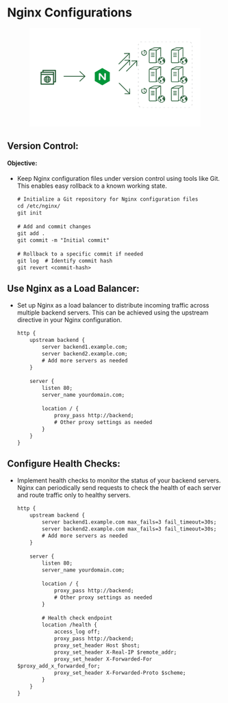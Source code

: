 # Nginx Configurations

<p align="center" ><img width=400 src="../assets/pngegg (1).png"> </p>

## Version Control:
#### Objective:
- Keep Nginx configuration files under version control using tools like Git. This enables easy rollback to a known working state.

      # Initialize a Git repository for Nginx configuration files
      cd /etc/nginx/
      git init
      
      # Add and commit changes
      git add .
      git commit -m "Initial commit"
      
      # Rollback to a specific commit if needed
      git log  # Identify commit hash
      git revert <commit-hash>


## Use Nginx as a Load Balancer:
  - Set up Nginx as a load balancer to distribute incoming traffic across multiple backend servers. This can be achieved using the upstream directive in your Nginx configuration.

        http {
            upstream backend {
                server backend1.example.com;
                server backend2.example.com;
                # Add more servers as needed
            }
        
            server {
                listen 80;
                server_name yourdomain.com;
        
                location / {
                    proxy_pass http://backend;
                    # Other proxy settings as needed
                }
            }
        }

## Configure Health Checks:
  - Implement health checks to monitor the status of your backend servers. Nginx can periodically send requests to check the health of each server and route traffic only to healthy servers.

        http {
            upstream backend {
                server backend1.example.com max_fails=3 fail_timeout=30s;
                server backend2.example.com max_fails=3 fail_timeout=30s;
                # Add more servers as needed
            }
        
            server {
                listen 80;
                server_name yourdomain.com;
        
                location / {
                    proxy_pass http://backend;
                    # Other proxy settings as needed
                }
        
                # Health check endpoint
                location /health {
                    access_log off;
                    proxy_pass http://backend;
                    proxy_set_header Host $host;
                    proxy_set_header X-Real-IP $remote_addr;
                    proxy_set_header X-Forwarded-For $proxy_add_x_forwarded_for;
                    proxy_set_header X-Forwarded-Proto $scheme;
                }
            }
        }
